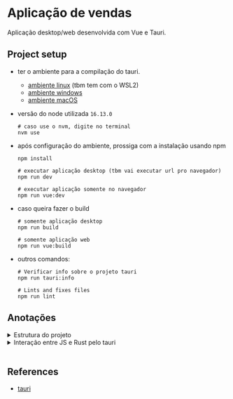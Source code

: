 # Aplicação de vendas

Aplicação desktop/web desenvolvida com Vue e Tauri.

## Project setup

- ter o ambiente para a compilação do tauri.
  - [ambiente linux](https://tauri.studio/en/docs/getting-started/setup-linux) (tbm tem com o WSL2)
  - [ambiente windows](https://tauri.studio/en/docs/getting-started/setup-windows)
  - [ambiente macOS](https://tauri.studio/en/docs/getting-started/setup-macos)
- versão do node utilizada `16.13.0`
  ```shell
  # caso use o nvm, digite no terminal
  nvm use
  ```
- após configuração do ambiente, prossiga com a instalação usando npm

  ```shell
  npm install

  # executar aplicação desktop (tbm vai executar url pro navegador)
  npm run dev

  # executar aplicação somente no navegador
  npm run vue:dev
  ```

- caso queira fazer o build

  ```shell
  # somente aplicação desktop
  npm run build

  # somente aplicação web
  npm run vue:build
  ```

- outros comandos:

  ```shell
  # Verificar info sobre o projeto tauri
  npm run tauri:info

  # Lints and fixes files
  npm run lint
  ```

## Anotações

<details>
  <summary>Estrutura do projeto</summary>

### **Estrutura do projeto**

- A aplicação tem 2 lados. _Front (HTML, CSS e JS)_ e o _Back (Rust)_
- `src`: fica o Front

  - nele é onde fica a aplicação Vue.js com os componentes de layout.

- `src-tauri`: fica o Back
  - diretório `src`: é onde os códigos em Rust ficam. Eles são responsáveis por se comunicar com o Sistema Operacional.
  - diretório `icons`: icones a serem usados pela aplicação desktop.
  - diretório `target` (gerado após primeira compilação): é onde o build pra aplicação desktop fica.
  - `tauri.conf.json`: arquivo responsável pela configuração do tauri
  - `Cargo.toml`: arquivo de gerenciamento de dependencias do código em rust. Semelhante ao _npm_
  - `rustfmt.toml`: arquivo para padronização da formatção do código em rust.

---

</details>

<details>
  <summary>Interação entre JS e Rust pelo tauri</summary>

- no back deve utilizar `invoke_handler` do tauri para permitir que a função em rust seja visível para o JavaScript. veja: [main.rs](src-tauri/src/main.rs#L12)
  ```rust
  // main.rs
  .invoke_handler(tauri::generate_handler![
      cmd::message_in_terminal
    ])
  ```
- no front devemos utilizar o `invoke` com o nome do método em string. veja: [Home.vue](src/views/Home.vue#L62)
  ```javascript
  invoke('message_in_terminal');
  ```
  - também podemos passar argumentos dentro do invoke caso o método no rust tenha paramentros

---

</details>

<br />

## References

- [tauri](https://tauri.studio/en/)
